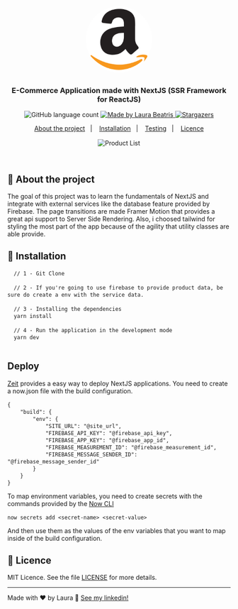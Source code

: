 <h1 align="center">
  <img alt="Amazon Next" title="Amazon Next" src="./static/amazon.png" width="150px" style="border-radius:100px"/>
</h1>

<h3 align="center">
  E-Commerce Application made with NextJS (SSR Framework for ReactJS)
</h3>


<p align="center">
  <img alt="GitHub language count" src="https://img.shields.io/github/languages/count/LauraBeatris/amazon-next?color=%232d3748">

  <a href="https://www.linkedin.com/in/laurabeatris/">
    <img alt="Made by Laura Beatris" src="https://img.shields.io/badge/made%20by-LauraBeatris-%232d3748">
  </a>

  <a href="https://github.com/LauraBeatris/amazon-next/stargazers">
    <img alt="Stargazers" src="https://img.shields.io/github/stars/LauraBeatris/amazon-next?style=social">
  </a>
</p>

<p align="center">
  <a href="#rocket-about-the-project">About the project</a>&nbsp;&nbsp;&nbsp;|&nbsp;&nbsp;&nbsp;
  <a href="#runner-installation">Installation</a>&nbsp;&nbsp;&nbsp;|&nbsp;&nbsp;&nbsp;
  <a href="#construction-testing">Testing</a>&nbsp;&nbsp;&nbsp;|&nbsp;&nbsp;&nbsp;
  <a href="#memo-licence">Licence</a>
</p>

<p align="center">
  <img align="center" src="https://ibb.co/k4vbMB1" alt="Product List" border="0">
</p>
<br>


## :rocket: About the project
  The goal of this project was to learn the fundamentals of NextJS and integrate with external services like the database feature provided by Firebase. The page transitions are made Framer Motion that provides a great api support to Server Side Rendering.
Also, i choosed tailwind for styling the most part of the app because of the agility that utility classes are able provide.
## :runner: Installation 

```   
  // 1 - Git Clone
  
  // 2 - If you're going to use firebase to provide product data, be sure do create a env with the service data. 
        
  // 3 - Installing the dependencies
  yarn install
  
  // 4 - Run the application in the development mode 
  yarn dev
  
```

## Deploy 
[Zeit](https://zeit.co/) provides a easy way to deploy NextJS applications. You need to create a now.json file with the build configuration. 

```
{
    "build": {
        "env": {
            "SITE_URL": "@site_url",
            "FIREBASE_API_KEY": "@firebase_api_key",
            "FIREBASE_APP_KEY": "@firebase_app_id",
            "FIREBASE_MEASUREMENT_ID": "@firebase_measurement_id",
            "FIREBASE_MESSAGE_SENDER_ID": "@firebase_message_sender_id"
        }
    }
}

```

To map environment variables, you need to create secrets with the commands provided by the [Now CLI](https://zeit.co/download)

```
now secrets add <secret-name> <secret-value>
```

And then use them as the values of the env variables that you want to map inside of the build configuration.

## :memo: Licence

MIT Licence. See the file [LICENSE](LICENSE.md) for more details.

---

Made with ♥ by Laura :wave: [See my linkedin!](https://www.linkedin.com/in/laurabeatris/)
